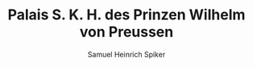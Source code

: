 ---
image: /assets/images/spiker/52a.jpg
author: Samuel Heinrich Spiker
artist: 
engraver: 
title: "Palais S. K. H. des Prinzen Wilhelm von Preussen"
subtitle: 
tags:
  - Mansion
layout: post
---